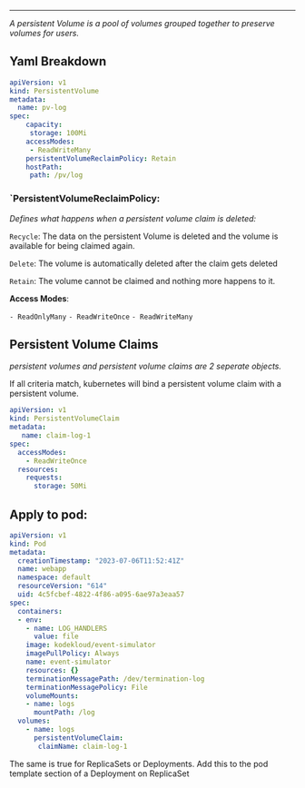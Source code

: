 ****

*A persistent Volume is a pool of volumes grouped together to preserve volumes for users.*

## Yaml Breakdown

```yaml
apiVersion: v1
kind: PersistentVolume
metadata:
  name: pv-log
spec:
    capacity: 
     storage: 100Mi
    accessModes: 
     - ReadWriteMany
    persistentVolumeReclaimPolicy: Retain
    hostPath: 
     path: /pv/log
```

### `PersistentVolumeReclaimPolicy:

*Defines what happens when a persistent volume claim is deleted:*

`Recycle`: The data on the persistent Volume is deleted and the volume is available for being claimed again.

`Delete`: The volume is automatically deleted after the claim gets deleted

`Retain`: The volume cannot be claimed and nothing more happens to it.


**Access Modes**:

`- ReadOnlyMany`
`- ReadWriteOnce`
`- ReadWriteMany`

## Persistent Volume Claims

*persistent volumes and persistent volume claims are 2 seperate objects.*

If all criteria match, kubernetes will bind a persistent volume claim with a persistent volume.

```yaml
apiVersion: v1
kind: PersistentVolumeClaim
metadata:
   name: claim-log-1
spec:
  accessModes:
    - ReadWriteOnce
  resources:
    requests:
      storage: 50Mi
```

## Apply to pod:

```yaml
apiVersion: v1
kind: Pod
metadata:
  creationTimestamp: "2023-07-06T11:52:41Z"
  name: webapp
  namespace: default
  resourceVersion: "614"
  uid: 4c5fcbef-4822-4f86-a095-6ae97a3eaa57
spec:
  containers:
  - env:
    - name: LOG_HANDLERS
      value: file
    image: kodekloud/event-simulator
    imagePullPolicy: Always
    name: event-simulator
    resources: {}
    terminationMessagePath: /dev/termination-log
    terminationMessagePolicy: File
    volumeMounts:
    - name: logs
      mountPath: /log
  volumes:
    - name: logs
      persistentVolumeClaim:
       claimName: claim-log-1
```


The same is true for ReplicaSets or Deployments. Add this to the pod template section of a Deployment on ReplicaSet